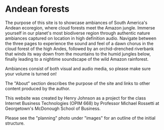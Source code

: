 # Andean forests
The purpose of this site is to showcase ambiances of South America's Andean ecoregion, where cloud forests meet the Amazon jungle. Immerse yourself in our planet's most biodiverse region through authentic nature ambiances captured on location in high definition audio. Navigate between the three pages to experience the sound and feel of a dawn chorus in the cloud forest of the high Andes, followed by an orchid-drenched riverbank that winds its way down from the mountains to the humid jungles below, finally leading to a nightime soundscape of the wild Amazon rainforest.

Ambiances consist of both visual and audio media, so please make sure your volume is turned on!

The "About" section describes the purpose of the site and links to other content produced by the author.

This website was created by Henry Johnson as a project for the class Internet Business Technologies (OPIM 668) by Professor Michael Rossetti at Georgetown's McDonough School of Business. 

Please see the "planning" photo under "images" for an outline of the initial structure.